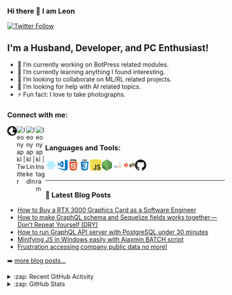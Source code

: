 ### Hi there 👋 I am Leon

[![Twitter Follow](https://img.shields.io/twitter/follow/leonyapkl?color=1DA1F2&logo=twitter&style=for-the-badge)](https://twitter.com/intent/follow?original_referer=https%3A%2F%2Fgithub.com%2Fkai101&screen_name=kai101)

## I'm a Husband, Developer, and PC Enthusiast!

- 🔭 I’m currently working on BotPress related modules.
- 🌱 I’m currently learning anything I found interesting.
- 👯 I’m looking to collaborate on ML/RL related projects.
- 🤔 I’m looking for help with AI related topics.
- ⚡ Fun fact: I love to take photographs.

### Connect with me:

[<img align="left" alt="kai101" width="22px" src="https://raw.githubusercontent.com/iconic/open-iconic/master/svg/globe.svg" />][gitprofile]
[<img align="left" alt="leonyapkl | Twitter" width="22px" src="https://cdn.jsdelivr.net/npm/simple-icons@v3/icons/twitter.svg" />][twitter]
[<img align="left" alt="leonyapkl | LinkedIn" width="22px" src="https://cdn.jsdelivr.net/npm/simple-icons@v3/icons/linkedin.svg" />][linkedin]
[<img align="left" alt="leonyapkl | Instagram" width="22px" src="https://cdn.jsdelivr.net/npm/simple-icons@v3/icons/instagram.svg" />][instagram]
<br />

### Languages and Tools:

<img align="left" alt="React" width="26px" src="https://raw.githubusercontent.com/github/explore/80688e429a7d4ef2fca1e82350fe8e3517d3494d/topics/react/react.png" />
<img align="left" alt="Visual Studio Code" width="26px" src="https://raw.githubusercontent.com/github/explore/80688e429a7d4ef2fca1e82350fe8e3517d3494d/topics/visual-studio-code/visual-studio-code.png" />
<img align="left" alt="HTML5" width="26px" src="https://raw.githubusercontent.com/github/explore/80688e429a7d4ef2fca1e82350fe8e3517d3494d/topics/html/html.png" />
<img align="left" alt="CSS3" width="26px" src="https://raw.githubusercontent.com/github/explore/80688e429a7d4ef2fca1e82350fe8e3517d3494d/topics/css/css.png" />
<img align="left" alt="JavaScript" width="26px" src="https://raw.githubusercontent.com/github/explore/80688e429a7d4ef2fca1e82350fe8e3517d3494d/topics/javascript/javascript.png" />
<img align="left" alt="Node.js" width="26px" src="https://raw.githubusercontent.com/github/explore/80688e429a7d4ef2fca1e82350fe8e3517d3494d/topics/nodejs/nodejs.png" />
<img align="left" alt="MySQL" width="26px" src="https://raw.githubusercontent.com/github/explore/80688e429a7d4ef2fca1e82350fe8e3517d3494d/topics/mysql/mysql.png" />
<img align="left" alt="Git" width="26px" src="https://raw.githubusercontent.com/github/explore/80688e429a7d4ef2fca1e82350fe8e3517d3494d/topics/git/git.png" />
<img align="left" alt="GitHub" width="26px" src="https://raw.githubusercontent.com/github/explore/78df643247d429f6cc873026c0622819ad797942/topics/github/github.png" />

<br />
<br />

---

### 📕 Latest Blog Posts

<!-- BLOG-POST-LIST:START -->
- [How to Buy a RTX 3000 Graphics Card as a Software Engineer](https://medium.com/@leonyapkl/how-to-buy-a-rtx-3000-graphics-card-as-a-software-engineer-d7ebca7301fd?source=rss-bfdbddfe081a------2)
- [How to make GraphQL schema and Sequelize fields works together — Don’t Repeat Yourself (DRY)](https://medium.com/@leonyapkl/how-to-make-graphql-schema-and-sequelize-fields-works-together-dont-repeat-yourself-dry-18fbfc5b5aac?source=rss-bfdbddfe081a------2)
- [How to run GraphQL API server with PostgreSQL under 30 minutes](https://medium.com/@leonyapkl/how-to-run-graphql-api-server-with-postgresql-under-30-minutes-1732304cb825?source=rss-bfdbddfe081a------2)
- [Minifying JS in Windows easily with Ajaxmin BATCH script](https://medium.com/@leonyapkl/minifying-js-in-windows-easily-with-ajaxmin-batch-script-d75467d1e50f?source=rss-bfdbddfe081a------2)
- [Frustration accessing company public data no more!](https://medium.com/@leonyapkl/frustration-accessing-company-public-data-no-more-99ac493039a3?source=rss-bfdbddfe081a------2)
<!-- BLOG-POST-LIST:END -->

➡️ [more blog posts...](https://medium.com/@leonyapkl/)

<details>
  <summary>:zap: Recent GitHub Activity</summary>
  
<!--START_SECTION:activity-->
<!--END_SECTION:activity-->

</details>

<details>
  <summary>:zap: GitHub Stats</summary>

  <img align="left" alt="Leon's GitHub Stats" src="https://github-readme-stats.codestackr.vercel.app/api?username=kai101&show_icons=true&hide_border=true" />

</details>

[gitprofile]: https://github.com/kai101/kai101
[twitter]: https://twitter.com/leonyapkl
[linkedin]: https://www.linkedin.com/in/kai-lun-yap-leon-54797735/
[instagram]: https://instagram.com/leonyapkl

<!--
**kai101/kai101** is a ✨ _special_ ✨ repository because its `README.md` (this file) appears on your GitHub profile.

Here are some ideas to get you started:

- 🔭 I’m currently working on ...
- 🌱 I’m currently learning ...
- 👯 I’m looking to collaborate on ...
- 🤔 I’m looking for help with ...
- 💬 Ask me about ...
- 📫 How to reach me: ...
- 😄 Pronouns: ...
- ⚡ Fun fact: ...
-->
